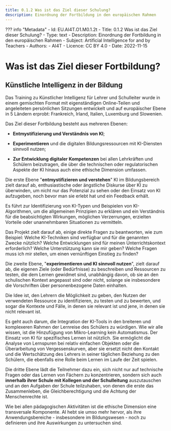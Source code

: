 ```yaml
---
title: 0.1.2 Was ist das Ziel dieser Schulung?
description: Einordnung der Fortbildung in den europäischen Rahmen
---
```

??? info "Metadata"
    - Id: EU.AI4T.O1.M0.1.2t
    - Title: 0.1.2 Was ist das Ziel dieser Schulung?
    - Type: text
    - Description: Einordnung der Fortbildung in den europäischen Rahmen
    - Subject: Artificial Intelligence for and by Teachers
    - Authors:
        - AI4T 
    - Licence: CC BY 4.0
    - Date: 2022-11-15


# Was ist das Ziel dieser Fortbildung?

## Künstliche Intelligenz in der Bildung

Das Training zu Künstlicher Intelligenz für Lehrer und Schulleiter wurde in einem gemischten Format mit eigenständigen Online-Teilen und angeleiteten persönlichen Sitzungen entwickelt und auf europäischer Ebene in 5 Ländern erprobt: Frankreich, Irland, Italien, Luxemburg und Slowenien.

Das Ziel dieser Fortbildung besteht aus mehreren Ebenen:

- **Entmystifizierung und Verständnis von KI**;

- **Experimentieren** und die digitalen Bildungsressourcen mit KI-Diensten sinnvoll nutzen;

- **Zur Entwicklung digitaler Kompetenzen** bei allen Lehrkräften und Schülern beizutragen, die über die technischen oder regulatorischen Aspekte der KI hinaus auch eine ethische Dimension umfassen.

Die erste Ebene "**entmystifizieren und verstehen**" KI im Bildungsbereich zielt darauf ab, enthusiastische oder ängstliche Diskurse über KI zu überwinden, um nicht nur das Potenzial zu sehen oder den Einsatz von KI aufzugeben, noch bevor man sie erlebt hat und ein Feedback erhält.

Es führt zur Identifizierung von KI-Typen und Beispielen von KI-Algorithmen, um die allgemeinen Prinzipien zu erklären und ein Verständnis für die beabsichtigten Wirkungen, möglichen Verzerrungen, erzielten Vorteile oder unannehmbaren Situationen zu vermitteln.

Das Projekt zielt darauf ab, einige direkte Fragen zu beantworten, wie zum Beispiel: Welche KI-Techniken sind verfügbar und für die genannten Zwecke nützlich? Welche Entwicklungen sind für meinen Unterrichtskontext erforderlich? Welche Unterstützung kann sie mir geben? Welche Fragen muss ich mir stellen, um einen vernünftigen Einstieg zu finden?

Die zweite Ebene, "**experimentieren und KI sinnvoll nutzen**", zielt darauf ab, die eigenen Ziele (oder Bedürfnisse) zu beschreiben und Ressourcen zu testen, die dem Lernen gewidmet sind, unabhängig davon, ob sie an den schulischen Kontext angepasst sind oder nicht, solange sie insbesondere die Vorschriften über personenbezogene Daten einhalten.

Die Idee ist, den Lehrern die Möglichkeit zu geben, den Nutzen der verwendeten Ressource zu identifizieren, zu testen und zu bewerten, und sogar die Kontexte und Fälle, in denen sie relevant ist und jene, in denen sie nicht relevant ist.

Es geht auch darum, die Integration der KI-Tools in den breiteren und komplexeren Rahmen der Lernreise des Schülers zu würdigen. Wie wir alle wissen, ist die Hinzufügung von Mikro-Learning kein Automatismus. Der Einsatz von KI für spezifisches Lernen ist nützlich. Sie ermöglicht die Analyse von Lernspuren bei relativ einfachen Objekten oder die Überarbeitung von Vergessenskurven, aber sie ersetzt nicht den Kontakt und die Wertschätzung des Lehrers in seiner täglichen Beziehung zu den Schülern, die ebenfalls eine Rolle beim Lernen im Laufe der Zeit spielen.

Die dritte Ebene lädt die Teilnehmer dazu ein, sich nicht nur auf technische Fragen oder das Lernen von Fächern zu konzentrieren, sondern sich auch **innerhalb ihrer Schule mit Kollegen und der Schulleitung** auszutauschen und an den Aufgaben der Schule teilzuhaben, von denen die erste das Zusammenleben, die Gleichberechtigung und die Achtung der Menschenrechte ist.

Wie bei allen pädagogischen Aktivitäten ist die ethische Dimension eine transversale Komponente. AI hebt sie umso mehr hervor, als ihre Anwendungsbereiche - insbesondere im Bildungswesen - noch zu definieren und ihre Auswirkungen zu untersuchen sind.
